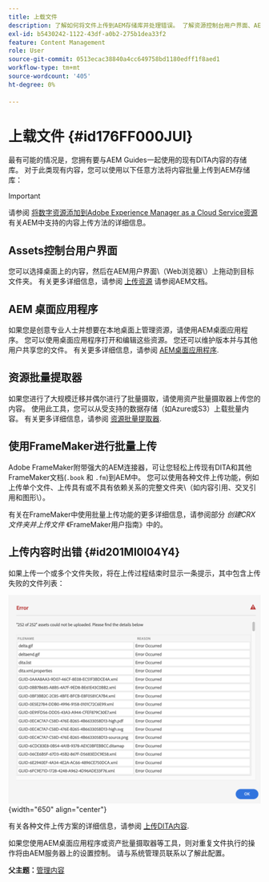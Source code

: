```yaml
---
title: 上载文件
description: 了解如何将文件上传到AEM存储库并处理错误。 了解资源控制台用户界面、AEM桌面应用程序、资源批量提取器，并使用FrameMaker进行批量上传。
exl-id: b5430242-1122-43df-a0b2-275b1dea33f2
feature: Content Management
role: User
source-git-commit: 0513ecac38840a4cc649758bd1180edff1f8aed1
workflow-type: tm+mt
source-wordcount: '405'
ht-degree: 0%

---
```


# 上载文件 {#id176FF000JUI}

最有可能的情况是，您拥有要与AEM Guides一起使用的现有DITA内容的存储库。 对于此类现有内容，您可以使用以下任意方法将内容批量上传到AEM存储库：

>[!IMPORTANT]
>
> 请参阅 [将数字资源添加到Adobe Experience Manager as a Cloud Service资源](https://experienceleague.adobe.com/docs/experience-manager-cloud-service/assets/manage/add-assets.html) 有关AEM中支持的内容上传方法的详细信息。

## Assets控制台用户界面

您可以选择桌面上的内容，然后在AEM用户界面\（Web浏览器\）上拖动到目标文件夹。 有关更多详细信息，请参阅 [上传资源](https://experienceleague.adobe.com/docs/experience-manager-cloud-service/assets/manage/add-assets.html#upload-assets) 请参阅AEM文档。

## AEM 桌面应用程序

如果您是创意专业人士并想要在本地桌面上管理资源，请使用AEM桌面应用程序。 您可以使用桌面应用程序打开和编辑这些资源。 您还可以维护版本并与其他用户共享您的文件。 有关更多详细信息，请参阅 [AEM桌面应用程序](https://experienceleague.adobe.com/docs/experience-manager-desktop-app/using/using.html).

## 资源批量提取器

如果您进行了大规模迁移并偶尔进行了批量摄取，请使用资产批量摄取器上传您的内容。 使用此工具，您可以从受支持的数据存储（如Azure或S3）上载批量内容。 有关更多详细信息，请参阅 [资源批量提取器](https://experienceleague.adobe.com/docs/experience-manager-cloud-service/assets/manage/add-assets.html?lang=en#asset-bulk-ingestor).

## 使用FrameMaker进行批量上传

Adobe FrameMaker附带强大的AEM连接器，可让您轻松上传现有DITA和其他FrameMaker文档\(`.book` 和 `.fm`\)到AEM中。 您可以使用各种文件上传功能，例如上传单个文件、上传具有或不具有依赖关系的完整文件夹\（如内容引用、交叉引用和图形\）。

有关在FrameMaker中使用批量上传功能的更多详细信息，请参阅部分 *创建CRX文件夹并上传文件* 《FrameMaker用户指南》中的。

## 上传内容时出错 {#id201MI0I04Y4}

如果上传一个或多个文件失败，将在上传过程结束时显示一条提示，其中包含上传失败的文件列表：

![](images/uuid-files-failed-to-upload_cs.png){width="650" align="center"}

有关各种文件上传方案的详细信息，请参阅 [上传DITA内容](authoring-file-management.md#).

如果您使用AEM桌面应用程序或资产批量摄取器等工具，则对重复文件执行的操作将由AEM服务器上的设置控制。 请与系统管理员联系以了解此配置。

**父主题：**[&#x200B;管理内容](authoring.md)
